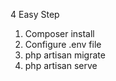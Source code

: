4 Easy Step

1. Composer install
2. Configure .env file
3. php artisan migrate
4. php artisan serve
